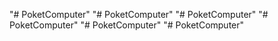 "# PoketComputer" 
"# PoketComputer" 
"# PoketComputer" 
"# PoketComputer" 
"# PoketComputer" 
"# PoketComputer" 
